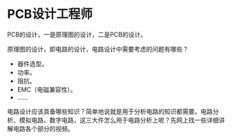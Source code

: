 # PCB设计工程师

PCB的设计，一是原理图的设计，二是PCB的设计。

原理图的设计，即电路的设计，电路设计中需要考虑的问题有哪些？

- 器件选型。
- 功率。
- 阻抗。
- EMC（电磁兼容性）。
- ......

电路设计应该具备哪些知识？简单地说就是用于分析电路的知识都需要。电路分析、模拟电路、数字电路，这三大件怎么用于电路分析上呢？先网上找一些详细讲解电路各个部分的视频。